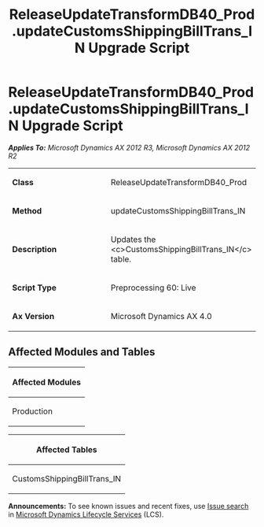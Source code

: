 ﻿---
title: ReleaseUpdateTransformDB40_Prod.updateCustomsShippingBillTrans_IN Upgrade Script
TOCTitle: ReleaseUpdateTransformDB40_Prod.updateCustomsShippingBillTrans_IN Upgrade Script
ms:assetid: fa9c255e-416a-88b7-79a5-d2a880ab9e4d
ms:mtpsurl: https://msdn.microsoft.com/en-us/library/JJ720104(v=AX.60)
ms:contentKeyID: 49712409
ms.date: 05/18/2015
mtps_version: v=AX.60
---

# ReleaseUpdateTransformDB40\_Prod.updateCustomsShippingBillTrans\_IN Upgrade Script 


_**Applies To:** Microsoft Dynamics AX 2012 R3, Microsoft Dynamics AX 2012 R2_

<table>
<colgroup>
<col style="width: 50%" />
<col style="width: 50%" />
</colgroup>
<tbody>
<tr class="odd">
<td><p><strong>Class</strong></p></td>
<td><p>ReleaseUpdateTransformDB40_Prod</p></td>
</tr>
<tr class="even">
<td><p><strong>Method</strong></p></td>
<td><p>updateCustomsShippingBillTrans_IN</p></td>
</tr>
<tr class="odd">
<td><p><strong>Description</strong></p></td>
<td><p>Updates the &lt;c&gt;CustomsShippingBillTrans_IN&lt;/c&gt; table.</p></td>
</tr>
<tr class="even">
<td><p><strong>Script Type</strong></p></td>
<td><p>Preprocessing 60: Live</p></td>
</tr>
<tr class="odd">
<td><p><strong>Ax Version</strong></p></td>
<td><p>Microsoft Dynamics AX 4.0</p></td>
</tr>
</tbody>
</table>


## Affected Modules and Tables

<table>
<colgroup>
<col style="width: 100%" />
</colgroup>
<thead>
<tr class="header">
<th><p>Affected Modules</p></th>
</tr>
</thead>
<tbody>
<tr class="odd">
<td><p>Production</p></td>
</tr>
</tbody>
</table>


<table>
<colgroup>
<col style="width: 100%" />
</colgroup>
<thead>
<tr class="header">
<th><p>Affected Tables</p></th>
</tr>
</thead>
<tbody>
<tr class="odd">
<td><p>CustomsShippingBillTrans_IN</p></td>
</tr>
</tbody>
</table>

  
**Announcements:** To see known issues and recent fixes, use [Issue search](http://go.microsoft.com/fwlink/?linkid=389258) in [Microsoft Dynamics Lifecycle Services](http://go.microsoft.com/fwlink/?linkid=306505) (LCS).

